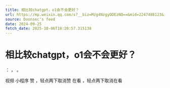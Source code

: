 ```yaml
---
title: 相比较chatgpt，o1会不会更好？
url: https://mp.weixin.qq.com/s?__biz=Mzg4NzgyODEzNQ==&mid=2247488123&idx=1&sn=8aa4ac49a4b0de976e25c5adb43989ab
source: Doonsec's feed
date: 2024-09-25
fetch_date: 2025-10-06T18:20:57.315138
---
```


# 相比较chatgpt，o1会不会更好？

：
，
。

视频
小程序
赞
，轻点两下取消赞
在看
，轻点两下取消在看